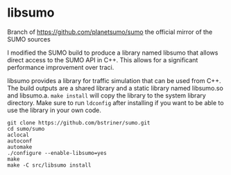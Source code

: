 # libsumo
Branch of https://github.com/planetsumo/sumo the official mirror of the SUMO sources

I modified the SUMO build to produce a library named libsumo that allows direct access to the SUMO API in C++.
This allows for a significant performance improvement over traci.

libsumo provides a library for traffic simulation that can be used from C++. 
The build outputs are a shared library and a static library named libsumo.so and libsumo.a.
`make install` will copy the library to the system library directory. 
Make sure to run `ldconfig` after installing if you want to be able to use the library in your own code.

```
git clone https://github.com/bstriner/sumo.git
cd sumo/sumo
aclocal
autoconf
automake
./configure --enable-libsumo=yes
make
make -C src/libsumo install
```
